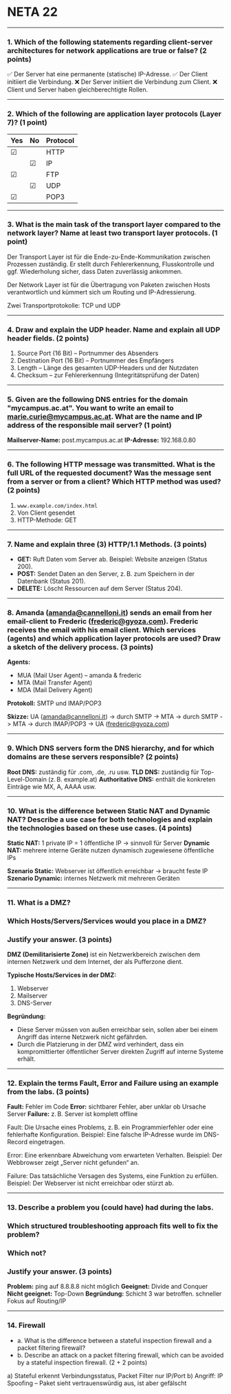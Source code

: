 # NETA  22

---

### 1. Which of the following statements regarding client-server architectures for network applications are true or false? (2 points)

✅ Der Server hat eine permanente (statische) IP-Adresse.
✅ Der Client initiiert die Verbindung.
❌ Der Server initiiert die Verbindung zum Client.
❌ Client und Server haben gleichberechtigte Rollen.

---

### 2. Which of the following are application layer protocols (Layer 7)? (1 point)

| Yes | No | Protocol |
| --- | -- | -------- |
| ☑   |    | HTTP     |
|     | ☑  | IP       |
| ☑   |    | FTP      |
|     | ☑  | UDP      |
| ☑   |    | POP3     |

---

### 3. What is the main task of the transport layer compared to the network layer? Name at least two transport layer protocols. (1 point)


Der Transport Layer ist für die Ende-zu-Ende-Kommunikation zwischen Prozessen zuständig. 
Er stellt durch Fehlererkennung, Flusskontrolle und ggf. Wiederholung sicher, dass Daten zuverlässig ankommen.
	
Der Network Layer ist für die Übertragung von Paketen zwischen Hosts verantwortlich und kümmert sich um Routing und IP-Adressierung.
	
Zwei Transportprotokolle: TCP und UDP


---

### 4. Draw and explain the UDP header. Name and explain all UDP header fields. (2 points)

1. Source Port (16 Bit) – Portnummer des Absenders
2. Destination Port (16 Bit) – Portnummer des Empfängers
3. Length – Länge des gesamten UDP-Headers und der Nutzdaten
4. Checksum – zur Fehlererkennung (Integritätsprüfung der Daten)

---

### 5. Given are the following DNS entries for the domain "mycampus.ac.at". You want to write an email to [marie.curie@mycampus.ac.at](mailto:marie.curie@mycampus.ac.at). What are the name and IP address of the responsible mail server? (1 point)

**Mailserver-Name:** post.mycampus.ac.at
**IP-Adresse:** 192.168.0.80

---

### 6. The following HTTP message was transmitted. What is the full URL of the requested document? Was the message sent from a server or from a client? Which HTTP method was used? (2 points)

1. `www.example.com/index.html`
2. Von Client gesendet
3. HTTP-Methode: GET

---

### 7. Name and explain three (3) HTTP/1.1 Methods. (3 points)

* **GET:** Ruft Daten vom Server ab. Beispiel: Website anzeigen (Status 200).
* **POST:** Sendet Daten an den Server, z. B. zum Speichern in der Datenbank (Status 201).
* **DELETE:** Löscht Ressourcen auf dem Server (Status 204).

---

### 8. Amanda ([amanda@cannelloni.it](mailto:amanda@cannelloni.it)) sends an email from her email-client to Frederic ([frederic@gyoza.com](mailto:frederic@gyoza.com)). Frederic receives the email with his email client. Which services (agents) and which application layer protocols are used? Draw a sketch of the delivery process. (3 points)

**Agents:**

* MUA (Mail User Agent) – amanda & frederic
* MTA (Mail Transfer Agent)
* MDA (Mail Delivery Agent)

**Protokoll:** SMTP und IMAP/POP3

**Skizze:**
UA (amanda@cannelloni.it) -> durch SMTP -> MTA -> durch SMTP -> MTA -> durch IMAP/POP3 -> UA (frederic@gyoza.com)


---

### 9. Which DNS servers form the DNS hierarchy, and for which domains are these servers responsible? (2 points)

**Root DNS:** zuständig für .com, .de, .ru usw.
**TLD DNS:** zuständig für Top-Level-Domain (z. B. example.at)
**Authoritative DNS:** enthält die konkreten Einträge wie MX, A, AAAA usw.

---

### 10. What is the difference between Static NAT and Dynamic NAT? Describe a use case for both technologies and explain the technologies based on these use cases. (4 points)

**Static NAT:** 1 private IP = 1 öffentliche IP → sinnvoll für Server
**Dynamic NAT:** mehrere interne Geräte nutzen dynamisch zugewiesene öffentliche IPs

**Szenario Static:** Webserver ist öffentlich erreichbar → braucht feste IP
**Szenario Dynamic:** internes Netzwerk mit mehreren Geräten

---

### 11. What is a DMZ? 
### Which Hosts/Servers/Services would you place in a DMZ? 
### Justify your answer. (3 points)

**DMZ (Demilitarisierte Zone)** ist ein Netzwerkbereich zwischen dem internen Netzwerk und dem Internet, der als Pufferzone dient.

**Typische Hosts/Services in der DMZ:**

1. Webserver
2. Mailserver
3. DNS-Server

**Begründung:**
- Diese Server müssen von außen erreichbar sein, sollen aber bei einem Angriff das interne Netzwerk nicht gefährden. 
- Durch die Platzierung in der DMZ wird verhindert, dass ein kompromittierter öffentlicher Server direkten Zugriff auf interne Systeme erhält.


---

### 12. Explain the terms Fault, Error and Failure using an example from the labs. (3 points)

**Fault:** Fehler im Code
**Error:** sichtbarer Fehler, aber unklar ob Ursache Server
**Failure:** z. B. Server ist komplett offline

Fault: Die Ursache eines Problems, z. B. ein Programmierfehler oder eine fehlerhafte Konfiguration.
Beispiel: Eine falsche IP-Adresse wurde im DNS-Record eingetragen.

Error: Eine erkennbare Abweichung vom erwarteten Verhalten.
Beispiel: Der Webbrowser zeigt „Server nicht gefunden“ an.

Failure: Das tatsächliche Versagen des Systems, eine Funktion zu erfüllen.
Beispiel: Der Webserver ist nicht erreichbar oder stürzt ab.


---

### 13. Describe a problem you (could have) had during the labs. 
### Which structured troubleshooting approach fits well to fix the problem?
### Which not? 
### Justify your answer. (3 points)

**Problem:** ping auf 8.8.8.8 nicht möglich
**Geeignet:** Divide and Conquer
**Nicht geeignet:** Top-Down
**Begründung:** Schicht 3 war betroffen. schneller Fokus auf Routing/IP


---

### 14. Firewall 
- a. What is the difference between a stateful inspection firewall and a packet filtering firewall?
- b. Describe an attack on a packet filtering firewall, which can be avoided by a stateful inspection firewall. (2 + 2 points)

a) Stateful erkennt Verbindungsstatus, Packet Filter nur IP/Port
b) Angriff: IP Spoofing – Paket sieht vertrauenswürdig aus, ist aber gefälscht
